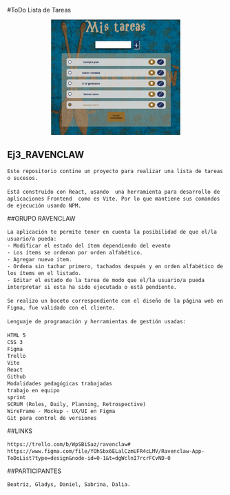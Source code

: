 #ToDo Lista de Tareas 
<div>
<p style = 'text-align:center;'>
<img src="./public/captura todo.png" alt="Todo Lista" width="300px">
</p>
</div>

## Ej3_RAVENCLAW

~~~
Este repositorio contine un proyecto para realizar una lista de tareas o sucesos. 

Está construido con React, usando  una herramienta para desarrollo de aplicaciones Frontend  como es Vite. Por lo que mantiene sus comandos de ejecución usando NPM.
~~~

##GRUPO RAVENCLAW
~~~
La aplicación te permite tener en cuenta la posibilidad de que el/la usuario/a pueda:
- Modificar el estado del ítem dependiendo del evento
- Los ítems se ordenan por orden alfabético.
- Agregar nuevo item.
- Ordena sin tachar primero, tachados después y en orden alfabético de los ítems en el listado.
- Editar el estado de la tarea de modo que el/la usuario/a pueda interpretar si esta ha sido ejecutada o está pendiente.

Se realizo un boceto correspondiente con el diseño de la página web en Figma, fue validado con el cliente.

Lenguaje de programación y herramientas de gestión usadas:

HTML 5
CSS 3
Figma
Trello
Vite
React
Github
Modalidades pedagógicas trabajadas
trabajo en equipo
sprint
SCRUM (Roles, Daily, Planning, Retrospective)
WireFrame - Mockup - UX/UI en Figma
Git para control de versiones
~~~
##LINKS
~~~
https://trello.com/b/WpSBiSaz/ravenclaw#
https://www.figma.com/file/YOhSbx6ELalCzmUFR4cLMV/Ravenclaw-App-ToDoList?type=design&node-id=0-1&t=dgWclnI7rcrFCvND-0
~~~
##PARTICIPANTES
~~~
Beatriz, Gladys, Daniel, Sabrina, Dalia.
~~~